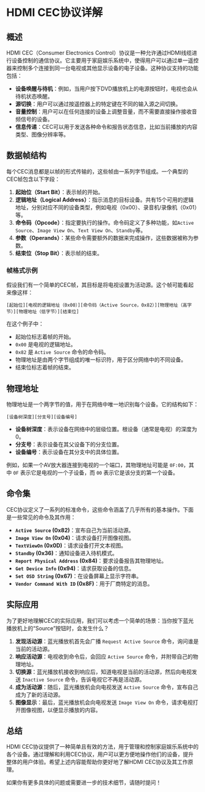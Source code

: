 # HDMI CEC协议详解

## 概述

HDMI CEC（Consumer Electronics Control）协议是一种允许通过HDMI线缆进行设备控制的通信协议。它主要用于家庭娱乐系统中，使得用户可以通过单一遥控器来控制多个连接到同一台电视或其他显示设备的电子设备。这种协议支持的功能包括：

- **设备唤醒与待机**：例如，当用户按下DVD播放机上的电源按钮时，电视也会从待机状态唤醒。
- **源切换**：用户可以通过按遥控器上的特定键在不同的输入源之间切换。
- **音量控制**：用户可以在任何连接的设备上调整音量，而不需要直接操作接收音频信号的设备。
- **信息传递**：CEC可以用于发送各种命令和报告状态信息，比如当前播放的内容类型、图像分辨率等。

## 数据帧结构

每个CEC消息都是以帧的形式传输的，这些帧由一系列字节组成。一个典型的CEC帧包含以下字段：

1. **起始位（Start Bit）**：表示帧的开始。
2. **逻辑地址（Logical Address）**：指示消息的目标设备。共有15个可用的逻辑地址，分别对应不同的设备类型，例如电视（0x00）、录音机/录像机（0x01）等。
3. **命令码（Opcode）**：指定要执行的操作。命令码定义了多种功能，如`Active Source`、`Image View On`、`Text View On`、`Standby`等。
4. **参数（Operands）**：某些命令需要额外的数据来完成操作，这些数据被称为参数。
5. **结束位（Stop Bit）**：表示帧的结束。

### 帧格式示例

假设我们有一个简单的CEC帧，其目标是将电视设置为活动源。这个帧可能看起来像这样：
```
[起始位][电视的逻辑地址（0x00）][命令码（Active Source，0x82）][物理地址（高字节）][物理地址（低字节）][结束位]
```

在这个例子中：
- 起始位标志着帧的开始。
- `0x00` 是电视的逻辑地址。
- `0x82` 是 `Active Source` 命令的命令码。
- 物理地址是由两个字节组成的唯一标识符，用于区分网络中的不同设备。
- 结束位标志着帧的结束。

## 物理地址

物理地址是一个两字节的值，用于在网络中唯一地识别每个设备。它的结构如下：
```
[设备树深度][分支号][设备编号]
```

- **设备树深度**：表示设备在网络中的层级位置。根设备（通常是电视）的深度为0。
- **分支号**：表示设备在其父设备下的分支位置。
- **设备编号**：表示设备在其分支中的具体位置。

例如，如果一个AV放大器连接到电视的一个端口，其物理地址可能是 `0F:00`，其中 `0F` 表示它是电视的一个子设备，而 `00` 表示它是该分支的第一个设备。

## 命令集

CEC协议定义了一系列的标准命令，这些命令涵盖了几乎所有的基本操作。下面是一些常见的命令及其作用：

- **`Active Source` (0x82)**：宣布自己为当前活动源。
- **`Image View On` (0x04)**：请求设备打开图像视图。
- **`TextViewOn` (0x0D)**：请求设备打开文本视图。
- **`Standby` (0x36)**：通知设备进入待机模式。
- **`Report Physical Address` (0x84)**：要求设备报告其物理地址。
- **`Get Device Info` (0x94)**：请求获取设备的信息。
- **`Set OSD String` (0x67)**：在设备屏幕上显示字符串。
- **`Vendor Command With ID` (0x8F)**：用于厂商特定的消息。

## 实际应用

为了更好地理解CEC的实际应用，我们可以考虑一个简单的场景：当你按下蓝光播放机上的“Source”按钮时，会发生什么？

1. **发现活动源**：蓝光播放机首先会广播 `Request Active Source` 命令，询问谁是当前的活动源。
2. **响应活动源**：电视收到命令后，会回应 `Active Source` 命令，并附带自己的物理地址。
3. **切换源**：蓝光播放机接收到响应后，知道电视是当前的活动源，然后向电视发送 `Inactive Source` 命令，告诉电视它不再是活动源。
4. **成为活动源**：随后，蓝光播放机会向电视发送 `Active Source` 命令，宣布自己成为了新的活动源。
5. **图像显示**：最后，蓝光播放机会向电视发送 `Image View On` 命令，请求电视打开图像视图，以便显示播放的内容。

## 总结

HDMI CEC协议提供了一种简单且有效的方法，用于管理和控制家庭娱乐系统中的各个设备。通过理解和利用CEC协议，用户可以更方便地操作他们的设备，提升整体的用户体验。希望上述内容能帮助你更好地了解HDMI CEC协议及其工作原理。

如果你有更多具体的问题或需要进一步的技术细节，请随时提问！
